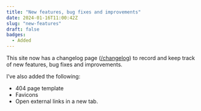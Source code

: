 ```yaml
---
title: "New features, bug fixes and improvements"
date: 2024-01-16T11:00:42Z
slug: "new-features"
draft: false
badges: 
  - Added
---
```


This site now has a changelog page ([/changelog](/changelog)) to record and keep track of new features, bug fixes and improvements. 

I’ve also added the following:

- 404 page template
- Favicons
- Open external links in a new tab.